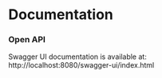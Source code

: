 # Documentation

### Open API

Swagger UI documentation is available at:\
http://localhost:8080/swagger-ui/index.html
